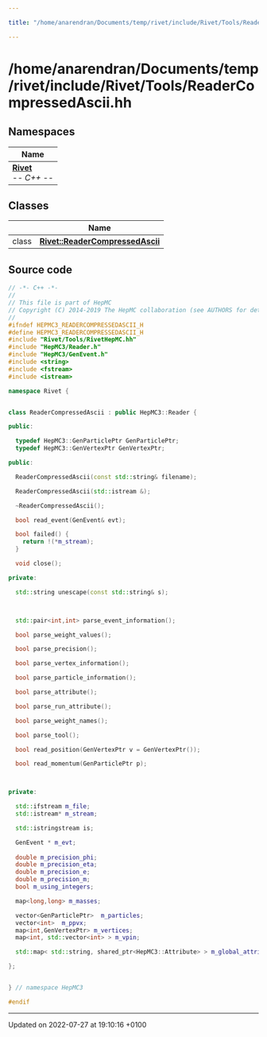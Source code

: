 ```yaml
---

title: "/home/anarendran/Documents/temp/rivet/include/Rivet/Tools/ReaderCompressedAscii.hh"

---
```


# /home/anarendran/Documents/temp/rivet/include/Rivet/Tools/ReaderCompressedAscii.hh



## Namespaces

| Name           |
| -------------- |
| **[Rivet](http://example.org/namespaces/namespacerivet/)** <br>-*- C++ -*-  |

## Classes

|                | Name           |
| -------------- | -------------- |
| class | **[Rivet::ReaderCompressedAscii](http://example.org/classes/classrivet_1_1readercompressedascii/)**  |




## Source code

```cpp
// -*- C++ -*-
//
// This file is part of HepMC
// Copyright (C) 2014-2019 The HepMC collaboration (see AUTHORS for details)
//
#ifndef HEPMC3_READERCOMPRESSEDASCII_H
#define HEPMC3_READERCOMPRESSEDASCII_H
#include "Rivet/Tools/RivetHepMC.hh"
#include "HepMC3/Reader.h"
#include "HepMC3/GenEvent.h"
#include <string>
#include <fstream>
#include <istream>

namespace Rivet {


class ReaderCompressedAscii : public HepMC3::Reader {

public:

  typedef HepMC3::GenParticlePtr GenParticlePtr;
  typedef HepMC3::GenVertexPtr GenVertexPtr;

public:

  ReaderCompressedAscii(const std::string& filename);

  ReaderCompressedAscii(std::istream &);

  ~ReaderCompressedAscii();

  bool read_event(GenEvent& evt);

  bool failed() {
    return !(*m_stream);
  }

  void close();

private:

  std::string unescape(const std::string& s);



  std::pair<int,int> parse_event_information();

  bool parse_weight_values();

  bool parse_precision();

  bool parse_vertex_information();

  bool parse_particle_information();

  bool parse_attribute();

  bool parse_run_attribute();

  bool parse_weight_names();

  bool parse_tool();

  bool read_position(GenVertexPtr v = GenVertexPtr());

  bool read_momentum(GenParticlePtr p);



private:

  std::ifstream m_file;       
  std::istream* m_stream;     

  std::istringstream is;      

  GenEvent * m_evt;           
  
  double m_precision_phi;     
  double m_precision_eta;     
  double m_precision_e;       
  double m_precision_m;       
  bool m_using_integers;      

  map<long,long> m_masses;    

  vector<GenParticlePtr>  m_particles;
  vector<int>  m_ppvx;
  map<int,GenVertexPtr> m_vertices;
  map<int, std::vector<int> > m_vpin;

  std::map< std::string, shared_ptr<HepMC3::Attribute> > m_global_attributes;

};


} // namespace HepMC3

#endif
```


-------------------------------

Updated on 2022-07-27 at 19:10:16 +0100
